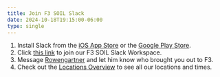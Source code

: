 ```yaml
---
title: Join F3 SOIL Slack
date: 2024-10-18T19:15:00-06:00
type: single
---
```

1. Install Slack from the [iOS App Store](https://apps.apple.com/us/app/slack/id618783545) or the [Google Play Store](https://play.google.com/store/apps/details?cat=-1&id=com.Slack&hl=en_NZ).
2. Click [this link](https://join.slack.com/t/f3soil/shared_invite/zt-2mcectdf5-Tl9fgLVvIiP1HPuWOm95lg) to join our F3 SOIL Slack Workspace.
3. Message [Rowengartner](https://f3soil.slack.com/archives/D04JA9Q0QGZ) and let him know who brought you out to F3.
4. Check out the [Locations Overview](/locations/) to see all our locations and times.

